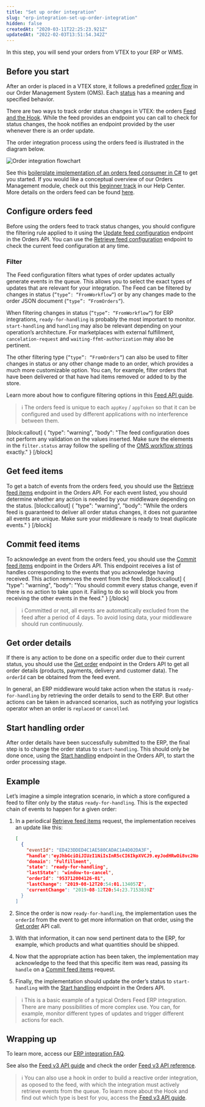 ```yaml
---
title: "Set up order integration"
slug: "erp-integration-set-up-order-integration"
hidden: false
createdAt: "2020-03-11T22:25:23.921Z"
updatedAt: "2022-02-03T13:51:54.342Z"
---
```


In this step, you will send your orders from VTEX to your ERP or WMS.

## Before you start

After an order is placed in a VTEX store, it follows a predefined [order flow](https://help.vtex.com/tutorial/order-flow-on-the-oms--tutorials_196) in our Order Management System (OMS). Each [status](https://help.vtex.com/tutorial/order-flow-on-the-oms--tutorials_196#understanding-the-status) has a meaning and specified behavior.

There are two ways to track order status changes in VTEX: the orders [Feed and the Hook](https://developers.vtex.com/vtex-rest-api/docs/feed-v3-1). While the feed provides an endpoint you can call to check for status changes, the hook notifies an endpoint provided by the user whenever there is an order update.

The order integration process using the orders feed is illustrated in the diagram below.

![Order integration flowchart](https://cdn.jsdelivr.net/gh/vtexdocs/dev-portal-content@readme-docs/docs/guides/Integration%20Guides/erp-integration-guide/7df0e42-image4_18.png)

See this [boilerplate implementation of an orders feed consumer in C#](https://github.com/vtex/FeedConsumerCSharp) to get you started. If you would like a conceptual overview of our Orders Management module, check out this [beginner track](https://help.vtex.com/tracks/orders--2xkTisx4SXOWXQel8Jg8sa) in our Help Center. More details on the orders feed can be found [here](https://developers.vtex.com/vtex-rest-api/docs/feed-v3-1).

## Configure orders feed

Before using the orders feed to track status changes, you should configure the filtering rule applied to it using the [Update feed configuration](https://developers.vtex.com/vtex-rest-api/reference/feedconfiguration) endpoint in the Orders API. You can use the [Retrieve feed configuration](https://developers.vtex.com/vtex-rest-api/reference/getfeedorderstatus1) endpoint to check the current feed configuration at any time.

### Filter

The Feed configuration filters what types of order updates actually generate events in the queue. This allows you to select the exact types of updates that are relevant for your integration. The Feed can be filtered by changes in status (`”type”: “FromWorkflow”`) or by any changes made to the order JSON document (`”type”: “FromOrders”`).

When filtering changes in status (`”type”: “FromWorkflow”`) for ERP integrations, `ready-for-handling` is probably the most important to monitor. `start-handling` and `handling` may also be relevant depending on your operation’s architecture. For marketplaces with external fulfillment, `cancelation-request` and `waiting-ffmt-authorization` may also be pertinent.

The other filtering type (`”type”: “FromOrders”`) can also be used to filter changes in status or any other change made to an order, which provides a much more customizable option. You can, for example, filter orders that have been delivered or that have had items removed or added to by the store.

Learn more about how to configure filtering options in this [Feed API guide](https://developers.vtex.com/vtex-rest-api/docs/feed-v3-1).
>ℹ️ The orders feed is unique to each `appKey` / `appToken` so that it can be configured and used by different applications with no interference between them.

[block:callout]
{
  "type": "warning",
  "body": "The feed configuration does not perform any validation on the values inserted. Make sure the elements in the `filter.status` array follow the spelling of the [OMS workflow strings](https://help.vtex.com/tutorial/from-to-for-order-status--frequentlyAskedQuestions_773) exactly."
}
[/block]
## Get feed items

To get a batch of events from the orders feed, you should use the [Retrieve feed items](https://developers.vtex.com/vtex-developer-docs/reference/feed-v3) endpoint in the Orders API. For each event listed, you should determine whether any action is needed by your middleware depending on the status.
[block:callout]
{
  "type": "warning",
  "body": "While the orders feed is guaranteed to deliver all order status changes, it does not guarantee all events are unique. Make sure your middleware is ready to treat duplicate events."
}
[/block]
## Commit feed items

To acknowledge an event from the orders feed, you should use the [Commit feed items](https://developers.vtex.com/vtex-developer-docs/reference/feed-v3) endpoint in the Orders API. This endpoint receives a list of handles corresponding to the events that you acknowledge having received. This action removes the event from the feed.
[block:callout]
{
  "type": "warning",
  "body": "You should commit every status change, even if there is no action to take upon it. Failing to do so will block you from receiving the other events in the feed."
}
[/block]

>ℹ️ Committed or not, all events are automattically excluded from the feed after a period of 4 days. To avoid losing data, your middleware should run continuously.

## Get order details

If there is any action to be done on a specific order due to their current status, you should use the [Get order](https://developers.vtex.com/vtex-rest-api/reference/getorder) endpoint in the Orders API to get all order details (products, payments, delivery and customer data). The `orderId` can be obtained from the feed event.

In general, an ERP middleware would take action when the status is `ready-for-handling` by retrieving the order details to send to the ERP. But other actions can be taken in advanced scenarios, such as notifying your logistics operator when an order is `replaced` or `cancelled`.


## Start handling order

After order details have been successfully submitted to the ERP, the final step is to change the order status to `start-handling`. This should only be done once, using the [Start handling](https://developers.vtex.com/vtex-rest-api/reference/starthandling) endpoint in the Orders API, to start the order processing stage.


## Example

Let’s imagine a simple integration scenario, in which a store configured a feed to filter only by the status `ready-for-handling`. This is the expected chain of events to happen for a given order:

1. In a periodical [Retrieve feed items](https://developers.vtex.com/vtex-developer-docs/reference/feed-v3) request, the implementation receives an update like this:
    ```json
    [
      {
        "eventId": "ED423DDED4C1AE580CADAC1A4D02DA3F",
        “handle":"eyJhbGciOiJIUzI1NiIsInR5cCI6IkpXVCJ9.eyJodHRwOi8vc2NoZW1hcy54bWxzb2FwLm9yZy93cy8yMDA1LzA1L2lkZW50aXR ...",
        "domain": "Fulfillment",
        "state": "ready-for-handling",
        "lastState": "window-to-cancel",
        "orderId": "953712004126-01",
        "lastChange": "2019-08-12T20:54:01.134057Z",
        "currentChange": "2019-08-12T20:54:23.7153839Z"
      }
    ]
    ```

2. Since the order is now `ready-for-handling`, the implementation uses the `orderId` from the event to get more information on that order, using the [Get order](https://developers.vtex.com/vtex-rest-api/reference/getorder) API call.

3. With that information, it can now send pertinent data to the ERP, for example, which products and what quantities should be shipped.

4. Now that the appropriate action has been taken, the implementation may acknowledge to the feed that this specific item was read, passing its `handle` on a [Commit feed items](https://developers.vtex.com/vtex-developer-docs/reference/feed-v3) request.

5. Finally, the implementation should update the order’s status to `start-handling` with the [Start handling](https://developers.vtex.com/vtex-rest-api/reference/starthandling) endpoint in the Orders API.
>ℹ️ This is a basic example of a typical Orders Feed ERP integration. There are many possibilities of more complex use. You can, for example, monitor different types of updates and trigger different actions for each.

## Wrapping up

To learn more, access our [ERP integration FAQ](https://developers.vtex.com/vtex-developer-docs/docs/faq-erp-integration).

See also the [Feed v3 API guide](https://developers.vtex.com/vtex-rest-api/docs/feed-v3-1) and check the order [Feed v3 API reference](https://developers.vtex.com/vtex-developer-docs/reference/feed-v3).
>ℹ️ You can also use a hook in order to build a reactive order integration, as oposed to the feed, with which the integration must actively retrieve events from the queue. To learn more about the Hook and find out which type is best for you, access the [Feed v3 API guide](https://developers.vtex.com/vtex-developer-docs/docs/feed-v3-1).
